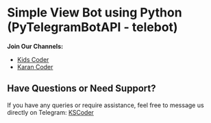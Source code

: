 # Simple View Bot using Python (PyTelegramBotAPI - telebot)

**Join Our Channels:**
   - [Kids Coder](https://t.me/kids_coder)
   - [Karan Coder](https://t.me/karancoder)

## Have Questions or Need Support?
   If you have any queries or require assistance, feel free to message us directly on Telegram: [KSCoder](https://t.me/kscoder)




